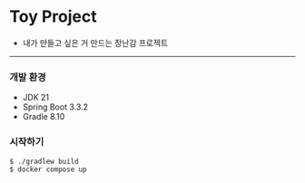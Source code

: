 # Toy Project

- 내가 만들고 싶은 거 만드는 장난감 프로젝트

---

### 개발 환경

* JDK 21
* Spring Boot 3.3.2
* Gradle 8.10

### 시작하기

```bash
$ ./gradlew build
$ docker compose up
```
